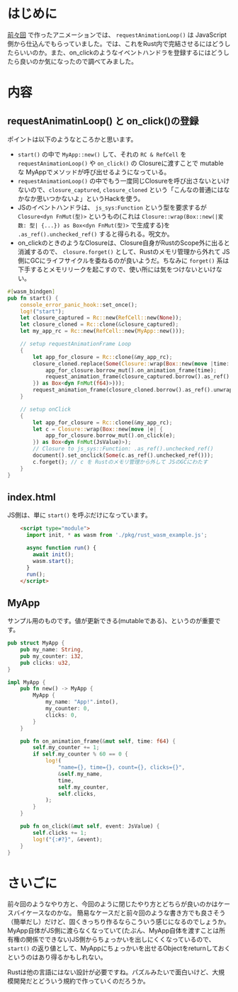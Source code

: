 # はじめに
[前々回](https://qiita.com/mokemokechicken/items/37fec7b97350a26a1932) で作ったアニメーションでは、 `requestAnimationLoop()` は JavaScript側から仕込んでもらっていました。では、これをRust内で完結させるにはどうしたらいいのか。また、on_clickのようなイベントハンドラを登録するにはどうしたら良いのか気になったので調べてみました。

# 内容

## requestAnimatinLoop() と on_click()の登録
ポイントは以下のようなところかと思います。

- `start()` の中で `MyApp::new()` して、それの `RC & RefCell` を `requestAnimationLoop()` や `on_click()` の Closureに渡すことで mutable な MyAppでメソッドが呼び出せるようになっている。
- `requestAnimationLoop()` の中でもう一度同じClosureを呼び出さないといけないので、`closure_captured`, `closure_cloned` という「こんなの普通にはなかなか思いつかないよ」というHackを使う。
- JSのイベントハンドラは、 `js_sys:Function` という型を要求するが `Closure<dyn FnMut(型)>` というもの(これは `Closure::wrap(Box::new(|変数: 型| {...}) as Box<dyn FnMut(型)>` で生成する)を `.as_ref().unchecked_ref()` すると得られる。呪文か。
- on_clickのときのようなClosureは、Closure自身がRustのScope外に出ると消滅するので、 `closure.forget()` として、Rustのメモリ管理から外れて JS側にGCにライフサイクルを委ねるのが良いようだ。ちなみに `forget()` 系は下手するとメモリリークを起こすので、使い所には気をつけないといけない。


```rust
#[wasm_bindgen]
pub fn start() {
    console_error_panic_hook::set_once();
    log!("start");
    let closure_captured = Rc::new(RefCell::new(None));
    let closure_cloned = Rc::clone(&closure_captured);
    let my_app_rc = Rc::new(RefCell::new(MyApp::new()));

    // setup requestAnimationFrame Loop
    {
        let app_for_closure = Rc::clone(&my_app_rc);
        closure_cloned.replace(Some(Closure::wrap(Box::new(move |time: f64| {
            app_for_closure.borrow_mut().on_animation_frame(time);
            request_animation_frame(closure_captured.borrow().as_ref().unwrap());
        }) as Box<dyn FnMut(f64)>)));
        request_animation_frame(closure_cloned.borrow().as_ref().unwrap());
    }

    // setup onClick
    {
        let app_for_closure = Rc::clone(&my_app_rc);
        let c = Closure::wrap(Box::new(move |e| {
            app_for_closure.borrow_mut().on_click(e);
        }) as Box<dyn FnMut(JsValue)>);
        // Closure to js_sys::Function: .as_ref().unchecked_ref()
        document().set_onclick(Some(c.as_ref().unchecked_ref()));
        c.forget(); // c を Rustのメモリ管理から外して JSのGCにわたす
    }
}
```


## index.html
JS側は、単に `start()` を呼ぶだけになっています。

```HTML
    <script type="module">
      import init, * as wasm from './pkg/rust_wasm_example.js';

      async function run() {
        await init();
        wasm.start();
      }
      run();
    </script>
```

## MyApp
サンプル用のものです。値が更新できる(mutableである)、というのが重要です。

```rust
pub struct MyApp {
    pub my_name: String,
    pub my_counter: i32,
    pub clicks: u32,
}

impl MyApp {
    pub fn new() -> MyApp {
        MyApp {
            my_name: "App!".into(),
            my_counter: 0,
            clicks: 0,
        }
    }

    pub fn on_animation_frame(&mut self, time: f64) {
        self.my_counter += 1;
        if self.my_counter % 60 == 0 {
            log!(
                "name={}, time={}, count={}, clicks={}",
                &self.my_name,
                time,
                self.my_counter,
                self.clicks,
            );
        }
    }

    pub fn on_click(&mut self, event: JsValue) {
        self.clicks += 1;
        log!("{:#?}", &event);
    }
}
```

# さいごに

前々回のようなやり方と、今回のように閉じたやり方とどちらが良いのかはケースバイケースなのかな。
簡易なケースだと前々回のような書き方でも良さそう（簡単だし）だけど、固くきっちり作るならこういう感じになるのでしょうか。
MyApp自体がJS側に渡らなくなっていて(たぶん、MyApp自体を渡すことは所有権の関係でできない)JS側からちょっかいを出しにくくなっているので、 `start()` の返り値として、MyAppにちょっかいを出せるObjectをreturnしておくというのはあり得るかもしれない。

Rustは他の言語にはない設計が必要ですね。パズルみたいで面白いけど、大規模開発だとどういう規約で作っていくのだろうか。
